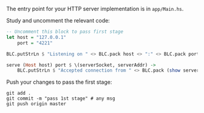 The entry point for your HTTP server implementation is in `app/Main.hs`.

Study and uncomment the relevant code: 

```haskell
-- Uncomment this block to pass first stage
let host = "127.0.0.1"
    port = "4221"

BLC.putStrLn $ "Listening on " <> BLC.pack host <> ":" <> BLC.pack port

serve (Host host) port $ \(serverSocket, serverAddr) ->
    BLC.putStrLn $ "Accepted connection from " <> BLC.pack (show serverAddr) <> "."
```

Push your changes to pass the first stage:

```
git add .
git commit -m "pass 1st stage" # any msg
git push origin master
```
